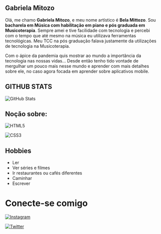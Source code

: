 ## Gabriela Mitozo

Olá, me chamo **Gabriela Mitozo**, e meu nome artístico é **Bela Mittozo**. Sou **bacharela em Música com habilitação em piano e pós graduada em Musicoterapia**. 
Sempre amei e tive facilidade com tecnologia e percebi com o tempo que até mesmo na música eu utilizava ferramentas tecnológicas. Meu TCC na pós graduação falava justamente da utilizações de tecnologia na Musicoterapia. 

Com o ápice da pandemia quis mostrar ao mundo a importância da tecnologia nas nossas vidas... Desde então tenho tido vontade de mergulhar um pouco mais nesse mundo e aprender com mais detalhes sobre ele, no caso agora focada em aprender sobre aplicativos mobile. 


## GITHUB STATS

![GitHub Stats](https://github-readme-stats.vercel.app/api?username=gabrielamitozo&theme=transparent&bg_color=000&border_color=30A3DC&show_icons=true&icon_color=30A3DC&title_color=E94D5F&text_color=FFF)


## Noção sobre: 
![HTML5](https://img.shields.io/badge/HTML5-000?style=for-the-badge&logo=html5)

![CSS3](https://img.shields.io/badge/CSS3-000?style=for-the-badge&logo=css3&logoColor=264CE4)

    
## Hobbies
+ Ler
+ Ver séries e filmes
+ Ir restaurantes ou cafés diferentes
+ Caminhar
+ Escrever


# Conecte-se comigo

[![Instagram](https://img.shields.io/badge/Instagram-000?style=for-the-badge&logo=instagram)](https://www.instagram.com/belamittozo/)

[![Twitter](https://img.shields.io/badge/Twitter-000?style=for-the-badge&logo=twitter)](https://twitter.com/belamittozo)